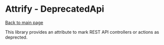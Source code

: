 # Attrify - DeprecatedApi
[Back to main page](../../README.md)

This library provides an attribute to mark REST API controllers or actions as deprected.
